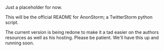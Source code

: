 Just a placeholder for now.

This will be the official README for AnonStorm; a TwitterStorm python script.

The current version is being redone to make it a tad easier on the authors
resources as well as his hosting. Please be patient. We'll have this up and
running soon.
